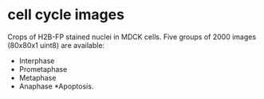 # cell cycle images

Crops of H2B-FP stained nuclei in MDCK cells. Five groups of 2000 images (80x80x1 uint8) are available:
* Interphase
* Prometaphase
* Metaphase
* Anaphase
*Apoptosis.
